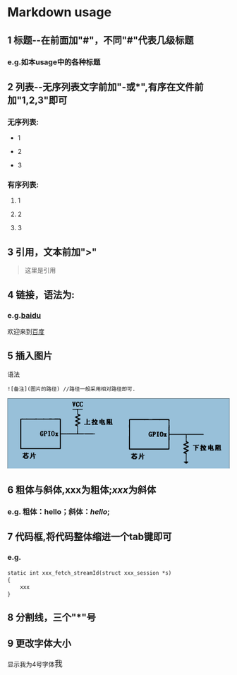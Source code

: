 # Markdown usage

## 1 标题--在前面加"#"，不同"#"代表几级标题

### e.g.如本usage中的各种标题

## 2 列表--无序列表文字前加"-或*",有序在文件前加"1,2,3"即可

### 无序列表:

* 1

* 2

* 3

### 有序列表:

1. 1

2. 2

3. 3

## 3 引用，文本前加">"

> 这里是引用

## 4 链接，语法为:[]()

### e.g.[baidu](http://baidu.com)

欢迎来到[百度](http://baidu.com)

## 5 插入图片

语法
	
	![备注](图片的路径) //路径一般采用相对路径即可.

![上拉电阻](images/Up.png)

## 6 粗体与斜体,**xxx**为粗体;*xxx*为斜体

### e.g. 粗体：**hello**；斜体：*hello*;

## 7 代码框,将代码整体缩进一个tab键即可

### e.g.

 	static int xxx_fetch_streamId(struct xxx_session *s)
 	{
		xxx
 	}

## 8 分割线，三个"*"号

## 9 更改字体大小

显示我为4号字体<font size=4>我</font>
